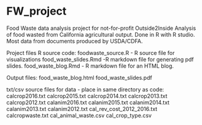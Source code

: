 # FW_project
Food Waste data analysis project for not-for-profit Outside2Inside
Analysis of food wasted from California agricultural output. Done in R with R studio.
Most data from documents produced by USDA/CDFA. 

Project files 
R source code:
foodwaste_source.R - R source file for visualizations 
food_waste_slides.Rmd -R markdown file for generating pdf slides.
food_waste_blog.Rmd - R markdown file for an HTML blog.

Output files:
food_waste_blog.html
food_waste_slides.pdf

txt/csv source files for data - place in same directory as code:
calcrop2016.txt
calcrop2015.txt
calcrop2014.txt
calcrop2013.txt
calcrop2012.txt
calanim2016.txt
calanim2015.txt
calanim2014.txt
calanim2013.txt
calanim2012.txt
cal_rev_cost_2012_2016.txt
calcropwaste.txt
cal_animal_waste.csv
cal_crop_type.csv
